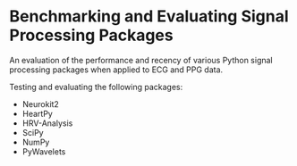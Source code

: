 # Benchmarking and Evaluating Signal Processing Packages
An evaluation of the performance and recency of various Python signal processing packages when applied to ECG and PPG data.

Testing and evaluating the following packages:
- Neurokit2
- HeartPy
- HRV-Analysis
- SciPy
- NumPy
- PyWavelets
